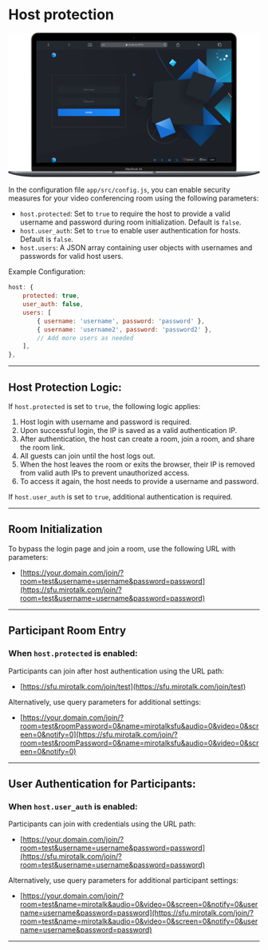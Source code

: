 # Host protection

![mirotalksfu-hp](../images/mirotalksfu-hp.png)

In the configuration file `app/src/config.js`, you can enable security measures for your video conferencing room using the following parameters:

- `host.protected`: Set to `true` to require the host to provide a valid username and password during room initialization. Default is `false`.
- `host.user_auth`: Set to `true` to enable user authentication for hosts. Default is `false`.
- `host.users`: A JSON array containing user objects with usernames and passwords for valid host users.

Example Configuration:

```javascript
host: {
    protected: true,
    user_auth: false,
    users: [
        { username: 'username', password: 'password' },
        { username: 'username2', password: 'password2' },
        // Add more users as needed
    ],
},
```

---

## Host Protection Logic:

If `host.protected` is set to `true`, the following logic applies:

1. Host login with username and password is required.
2. Upon successful login, the IP is saved as a valid authentication IP.
3. After authentication, the host can create a room, join a room, and share the room link.
4. All guests can join until the host logs out.
5. When the host leaves the room or exits the browser, their IP is removed from valid auth IPs to prevent unauthorized access.
6. To access it again, the host needs to provide a username and password.

If `host.user_auth` is set to `true`, additional authentication is required.

---

## Room Initialization

To bypass the login page and join a room, use the following URL with parameters:

- [https://your.domain.com/join/?room=test&username=username&password=password](https://sfu.mirotalk.com/join/?room=test&username=username&password=password)

---

## Participant Room Entry

### When `host.protected` is enabled:

Participants can join after host authentication using the URL path:

- [https://sfu.mirotalk.com/join/test](https://sfu.mirotalk.com/join/test)

Alternatively, use query parameters for additional settings:

- [https://your.domain.com/join/?room=test&roomPassword=0&name=mirotalksfu&audio=0&video=0&screen=0&notify=0](https://sfu.mirotalk.com/join/?room=test&roomPassword=0&name=mirotalksfu&audio=0&video=0&screen=0&notify=0)

---

## User Authentication for Participants:

### When `host.user_auth` is enabled:

Participants can join with credentials using the URL path:

- [https://your.domain.com/join/?room=test&username=username&password=password](https://sfu.mirotalk.com/join/?room=test&username=username&password=password)

Alternatively, use query parameters for additional participant settings:

- [https://your.domain.com/join/?room=test&name=mirotalk&audio=0&video=0&screen=0&notify=0&username=username&password=password](https://sfu.mirotalk.com/join/?room=test&name=mirotalk&audio=0&video=0&screen=0&notify=0&username=username&password=password)

---
